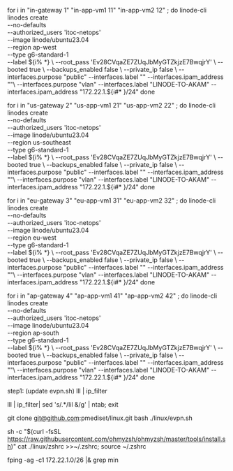 for i in "in-gateway 1" "in-app-vm1 11" "in-app-vm2 12" ; do 
linode-cli linodes create \
  --no-defaults \
  --authorized_users 'itoc-netops' \
  --image linode/ubuntu23.04 \
  --region ap-west \
  --type g6-standard-1 \
  --label  ${i% *} \
  --root_pass 'Ev28CVqaZE7ZUqJbMyGTZkjzE7BwqjrY' \
  --booted true \
  --backups_enabled false \
  --private_ip false \
  --interfaces.purpose "public" --interfaces.label "" --interfaces.ipam_address ""\
  --interfaces.purpose "vlan" --interfaces.label "LINODE-TO-AKAM" --interfaces.ipam_address "172.22.1.${i#* }/24"
done


for i in "us-gateway 2" "us-app-vm1 21" "us-app-vm2 22" ; do 
linode-cli linodes create \
  --no-defaults \
  --authorized_users 'itoc-netops' \
  --image linode/ubuntu23.04 \
  --region us-southeast \
  --type g6-standard-1 \
  --label  ${i% *} \
  --root_pass 'Ev28CVqaZE7ZUqJbMyGTZkjzE7BwqjrY' \
  --booted true \
  --backups_enabled false \
  --private_ip false \
  --interfaces.purpose "public" --interfaces.label "" --interfaces.ipam_address ""\
  --interfaces.purpose "vlan" --interfaces.label "LINODE-TO-AKAM" --interfaces.ipam_address "172.22.1.${i#* }/24"
done

for i in "eu-gateway 3" "eu-app-vm1 31" "eu-app-vm2 32" ; do 
linode-cli linodes create \
  --no-defaults \
  --authorized_users 'itoc-netops' \
  --image linode/ubuntu23.04 \
  --region eu-west \
  --type g6-standard-1 \
  --label  ${i% *} \
  --root_pass 'Ev28CVqaZE7ZUqJbMyGTZkjzE7BwqjrY' \
  --booted true \
  --backups_enabled false \
  --private_ip false \
  --interfaces.purpose "public" --interfaces.label "" --interfaces.ipam_address ""\
  --interfaces.purpose "vlan" --interfaces.label "LINODE-TO-AKAM" --interfaces.ipam_address "172.22.1.${i#* }/24"
done


for i in "ap-gateway 4" "ap-app-vm1 41" "ap-app-vm2 42" ; do 
linode-cli linodes create \
  --no-defaults \
  --authorized_users 'itoc-netops' \
  --image linode/ubuntu23.04 \
  --region ap-south \
  --type g6-standard-1 \
  --label  ${i% *} \
  --root_pass 'Ev28CVqaZE7ZUqJbMyGTZkjzE7BwqjrY' \
  --booted true \
  --backups_enabled false \
  --private_ip false \
  --interfaces.purpose "public" --interfaces.label "" --interfaces.ipam_address ""\
  --interfaces.purpose "vlan" --interfaces.label "LINODE-TO-AKAM" --interfaces.ipam_address "172.22.1.${i#* }/24"
done


step1: (update evpn.sh)
lll | ip_filter

lll | ip_filter| sed 's/.*/lil &/g' | ntab; exit

git clone git@github.com:pmediset/linux.git 
bash ./linux/evpn.sh

sh -c "$(curl -fsSL https://raw.githubusercontent.com/ohmyzsh/ohmyzsh/master/tools/install.sh)"
cat ./linux/zshrc >>~/.zshrc; source ~/.zshrc

fping -ag -c1 172.22.1.0/26  |& grep min
